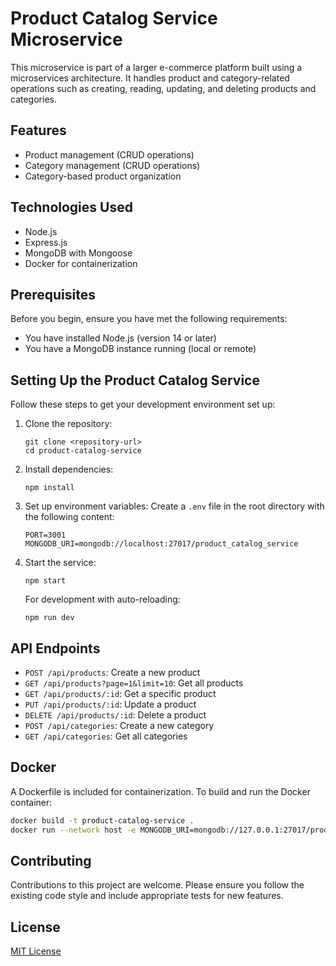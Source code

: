 # Product Catalog Service Microservice

This microservice is part of a larger e-commerce platform built using a microservices architecture. It handles product and category-related operations such as creating, reading, updating, and deleting products and categories.

## Features

- Product management (CRUD operations)
- Category management (CRUD operations)
- Category-based product organization

## Technologies Used

- Node.js
- Express.js
- MongoDB with Mongoose
- Docker for containerization

## Prerequisites

Before you begin, ensure you have met the following requirements:

- You have installed Node.js (version 14 or later)
- You have a MongoDB instance running (local or remote)

## Setting Up the Product Catalog Service

Follow these steps to get your development environment set up:

1. Clone the repository:

   ```
   git clone <repository-url>
   cd product-catalog-service
   ```

2. Install dependencies:

   ```
   npm install
   ```

3. Set up environment variables:
   Create a `.env` file in the root directory with the following content:

   ```
   PORT=3001
   MONGODB_URI=mongodb://localhost:27017/product_catalog_service
   ```

4. Start the service:
   ```
   npm start
   ```
   For development with auto-reloading:
   ```
   npm run dev
   ```

## API Endpoints

- `POST /api/products`: Create a new product
- `GET /api/products?page=1&limit=10`: Get all products
- `GET /api/products/:id`: Get a specific product
- `PUT /api/products/:id`: Update a product
- `DELETE /api/products/:id`: Delete a product
- `POST /api/categories`: Create a new category
- `GET /api/categories`: Get all categories

## Docker

A Dockerfile is included for containerization. To build and run the Docker container:

```bash
docker build -t product-catalog-service .
docker run --network host -e MONGODB_URI=mongodb://127.0.0.1:27017/product_catalog_service product-catalog-service
```

## Contributing

Contributions to this project are welcome. Please ensure you follow the existing code style and include appropriate tests for new features.

## License

[MIT License](https://opensource.org/licenses/MIT)
